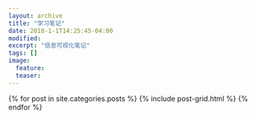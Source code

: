 ```yaml
---
layout: archive
title: "学习笔记"
date: 2018-1-1T14:25:45-04:00
modified:
excerpt: "信息可视化笔记"
tags: []
image: 
  feature: 
  teaser:
---
```



<div class="tiles">
{% for post in site.categories.posts %}
  {% include post-grid.html %}
{% endfor %}
</div><!-- /.tiles 把所有categories 有 posts 的列出来-->
